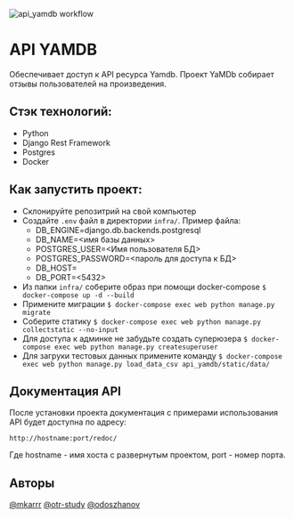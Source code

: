 ![api_yamdb workflow](https://github.com/otr-study/yamdb_final/actions/workflows/yamdb_workflow.yml/badge.svg)
# API YAMDB
Обеспечивает доступ к API ресурса Yamdb.
Проект YaMDb собирает отзывы пользователей на произведения.

## Стэк технологий:
- Python
- Django Rest Framework
- Postgres
- Docker

## Как запустить проект:

- Склонируйте репозитрий на свой компьютер
- Создайте `.env` файл в директории `infra/`. Пример файла:
    - DB_ENGINE=django.db.backends.postgresql
    - DB_NAME=<имя базы данных>
    - POSTGRES_USER=<Имя пользователя БД>
    - POSTGRES_PASSWORD=<пароль для доступа к БД>
    - DB_HOST=<db>
    - DB_PORT=<5432>
- Из папки `infra/` соберите образ при помощи docker-compose
`$ docker-compose up -d --build`
- Примените миграции
`$ docker-compose exec web python manage.py migrate`
- Соберите статику
`$ docker-compose exec web python manage.py collectstatic --no-input`
- Для доступа к админке не забудьте создать суперюзера
`$ docker-compose exec web python manage.py createsuperuser`
- Для загруки тестовых данных примените команду
`$ docker-compose exec web python manage.py load_data_csv api_yamdb/static/data/`

## Документация API

После установки проекта документация c примерами использования API будет 
доступна по адресу:
```
http://hostname:port/redoc/
```
Где hostname - имя хоста с развернутым проектом, port - номер порта.

## Авторы

[@mkarrr](https://github.com/mkarrr)
[@otr-study](https://github.com/otr-study)
[@odoszhanov](https://github.com/odoszhanov)
